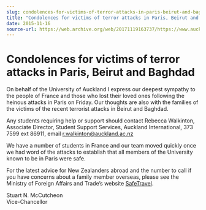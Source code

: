 ```yaml
---
slug: condolences-for-victims-of-terror-attacks-in-paris-beirut-and-baghdad
title: "Condolences for victims of terror attacks in Paris, Beirut and Baghdad"
date: 2015-11-16
source-url: https://web.archive.org/web/20171119163737/https://www.auckland.ac.nz/en/about/news-events-and-notices/notices/notices-2015/condolences-for-victims-of-terror-attacks-in-paris-beirut-baghdad.html
---
```

Condolences for victims of terror attacks in Paris, Beirut and Baghdad
======================================================================

On behalf of the University of Auckland I express our deepest sympathy to the people of France and those who lost their loved ones following the heinous attacks in Paris on Friday. Our thoughts are also with the families of the victims of the recent terrorist attacks in Beirut and Baghdad.  

Any students requiring help or support should contact Rebecca Walkinton, Associate Director, Student Support Services, Auckland International, 373 7599 ext 86911, email [r.walkinton@auckland.ac.nz](mailto:r.walkinton@auckland.ac.nz)

We have a number of students in France and our team moved quickly once we had word of the attacks to establish that all members of the University known to be in Paris were safe.

For the latest advice for New Zealanders abroad and the number to call if you have concerns about a family member overseas, please see the Ministry of Foreign Affairs and Trade’s website [SafeTravel](https://safetravel.govt.nz/news/france-attacks-paris).

Stuart N. McCutcheon  
Vice-Chancellor